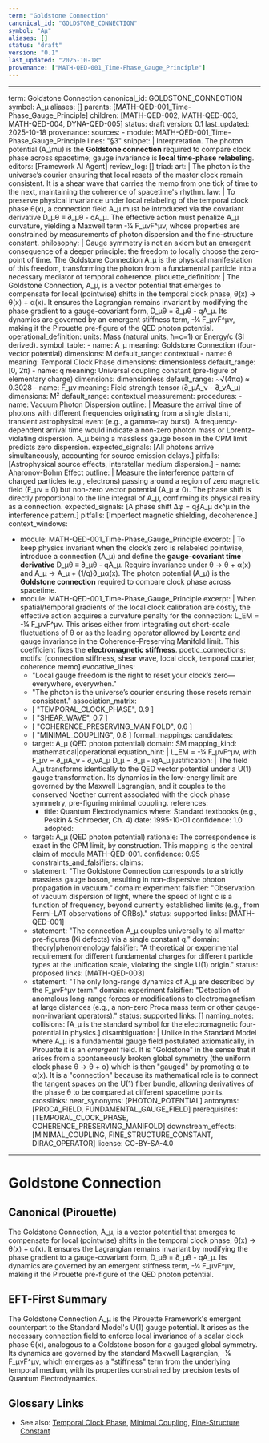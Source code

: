 ```yaml
---
term: "Goldstone Connection"
canonical_id: "GOLDSTONE_CONNECTION"
symbol: "Aμ"
aliases: []
status: "draft"
version: "0.1"
last_updated: "2025-10-18"
provenance: ["MATH-QED-001_Time-Phase_Gauge_Principle"]
---
```


---
term: Goldstone Connection
canonical_id: GOLDSTONE_CONNECTION
symbol: A_μ
aliases: []
parents: [MATH-QED-001_Time-Phase_Gauge_Principle]
children: [MATH-QED-002, MATH-QED-003, MATH-QED-004, DYNA-QED-005]
status: draft
version: 0.1
last_updated: 2025-10-18
provenance:
  sources:
    - module: MATH-QED-001_Time-Phase_Gauge_Principle
      lines: "§3"
      snippet: |
        Interpretation. The photon potential (A_\mu) is the **Goldstone connection** required to compare clock phase across spacetime; gauge invariance is **local time-phase relabeling**.
  editors: [Framework AI Agent]
  review_log: []
triad:
  art: |
    The photon is the universe’s courier ensuring that local resets of the master clock remain consistent. It is a shear wave that carries the memo from one tick of time to the next, maintaining the coherence of spacetime's rhythm.
  law: |
    To preserve physical invariance under local relabeling of the temporal clock phase θ(x), a connection field A_μ must be introduced via the covariant derivative D_μθ ≡ ∂_μθ - qA_μ. The effective action must penalize A_μ curvature, yielding a Maxwell term -¼ F_μνF^μν, whose properties are constrained by measurements of photon dispersion and the fine-structure constant.
  philosophy: |
    Gauge symmetry is not an axiom but an emergent consequence of a deeper principle: the freedom to locally choose the zero-point of time. The Goldstone Connection A_μ is the physical manifestation of this freedom, transforming the photon from a fundamental particle into a necessary mediator of temporal coherence.
pirouette_definition: |
  The Goldstone Connection, A_μ, is a vector potential that emerges to compensate for local (pointwise) shifts in the temporal clock phase, θ(x) → θ(x) + α(x). It ensures the Lagrangian remains invariant by modifying the phase gradient to a gauge-covariant form, D_μθ = ∂_μθ - qA_μ. Its dynamics are governed by an emergent stiffness term, -¼ F_μνF^μν, making it the Pirouette pre-figure of the QED photon potential.
operational_definition:
  units: Mass (natural units, ħ=c=1) or Energy/c (SI derived).
  symbol_table:
    - name: A_μ
      meaning: Goldstone Connection (four-vector potential)
      dimensions: M
      default_range: contextual
    - name: θ
      meaning: Temporal Clock Phase
      dimensions: dimensionless
      default_range: [0, 2π)
    - name: q
      meaning: Universal coupling constant (pre-figure of elementary charge)
      dimensions: dimensionless
      default_range: ~√(4πα) ≈ 0.3028
    - name: F_μν
      meaning: Field strength tensor (∂_μA_ν - ∂_νA_μ)
      dimensions: M²
      default_range: contextual
  measurement:
    procedures:
      - name: Vacuum Photon Dispersion
        outline: |
          Measure the arrival time of photons with different frequencies originating from a single distant, transient astrophysical event (e.g., a gamma-ray burst). A frequency-dependent arrival time would indicate a non-zero photon mass or Lorentz-violating dispersion. A_μ being a massless gauge boson in the CPM limit predicts zero dispersion.
        expected_signals: [All photons arrive simultaneously, accounting for source emission delays.]
        pitfalls: [Astrophysical source effects, interstellar medium dispersion.]
      - name: Aharonov-Bohm Effect
        outline: |
          Measure the interference pattern of charged particles (e.g., electrons) passing around a region of zero magnetic field (F_μν = 0) but non-zero vector potential (A_μ ≠ 0). The phase shift is directly proportional to the line integral of A_μ, confirming its physical reality as a connection.
        expected_signals: [A phase shift Δφ = q∮A_μ dx^μ in the interference pattern.]
        pitfalls: [Imperfect magnetic shielding, decoherence.]
context_windows:
  - module: MATH-QED-001_Time-Phase_Gauge_Principle
    excerpt: |
      To keep physics invariant when the clock’s zero is relabeled pointwise, introduce a connection (A_μ) and define the **gauge-covariant time derivative** D_μθ ≡ ∂_μθ - qA_μ. Require invariance under θ → θ + α(x) and A_μ → A_μ + (1/q)∂_μα(x). The photon potential (A_μ) is the **Goldstone connection** required to compare clock phase across spacetime.
  - module: MATH-QED-001_Time-Phase_Gauge_Principle
    excerpt: |
      When spatial/temporal gradients of the local clock calibration are costly, the effective action acquires a curvature penalty for the connection: L_EM = -¼ F_μνF^μν. This arises either from integrating out short-scale fluctuations of θ or as the leading operator allowed by Lorentz and gauge invariance in the Coherence-Preserving Manifold limit. This coefficient fixes the **electromagnetic stiffness**.
poetic_connections:
  motifs: [connection stiffness, shear wave, local clock, temporal courier, coherence memo]
  evocative_lines:
    - "Local gauge freedom is the right to reset your clock’s zero—everywhere, everywhen."
    - "The photon is the universe’s courier ensuring those resets remain consistent."
  association_matrix:
    - [ "TEMPORAL_CLOCK_PHASE", 0.9 ]
    - [ "SHEAR_WAVE", 0.7 ]
    - [ "COHERENCE_PRESERVING_MANIFOLD", 0.6 ]
    - [ "MINIMAL_COUPLING", 0.8 ]
formal_mappings:
  candidates:
    - target: A_μ (QED photon potential)
      domain: SM
      mapping_kind: mathematical|operational
      equation_hint: |
        L_EM = -¼ F_μνF^μν, with F_μν = ∂_μA_ν - ∂_νA_μ
        D_μ = ∂_μ - iqA_μ
      justification: |
        The field A_μ transforms identically to the QED vector potential under a U(1) gauge transformation. Its dynamics in the low-energy limit are governed by the Maxwell Lagrangian, and it couples to the conserved Noether current associated with the clock phase symmetry, pre-figuring minimal coupling.
      references:
        - title: Quantum Electrodynamics
          where: Standard textbooks (e.g., Peskin & Schroeder, Ch. 4)
          date: 1995-10-01
      confidence: 1.0
  adopted:
    - target: A_μ (QED photon potential)
      rationale: The correspondence is exact in the CPM limit, by construction. This mapping is the central claim of module MATH-QED-001.
      confidence: 0.95
constraints_and_falsifiers:
  claims:
    - statement: "The Goldstone Connection corresponds to a strictly massless gauge boson, resulting in non-dispersive photon propagation in vacuum."
      domain: experiment
      falsifier: "Observation of vacuum dispersion of light, where the speed of light c is a function of frequency, beyond currently established limits (e.g., from Fermi-LAT observations of GRBs)."
      status: supported
      links: [MATH-QED-001]
    - statement: "The connection A_μ couples universally to all matter pre-figures (Ki defects) via a single constant q."
      domain: theory|phenomenology
      falsifier: "A theoretical or experimental requirement for different fundamental charges for different particle types at the unification scale, violating the single U(1) origin."
      status: proposed
      links: [MATH-QED-003]
    - statement: "The only long-range dynamics of A_μ are described by the F_μνF^μν term."
      domain: experiment
      falsifier: "Detection of anomalous long-range forces or modifications to electromagnetism at large distances (e.g., a non-zero Proca mass term or other gauge-non-invariant operators)."
      status: supported
      links: []
naming_notes:
  collisions: [A_μ is the standard symbol for the electromagnetic four-potential in physics.]
  disambiguation: |
    Unlike in the Standard Model where A_μ is a fundamental gauge field postulated axiomatically, in Pirouette it is an *emergent* field. It is "Goldstone" in the sense that it arises from a spontaneously broken global symmetry (the uniform clock phase θ → θ + α) which is then "gauged" by promoting α to α(x). It is a "connection" because its mathematical role is to connect the tangent spaces on the U(1) fiber bundle, allowing derivatives of the phase θ to be compared at different spacetime points.
crosslinks:
  near_synonyms: [PHOTON_POTENTIAL]
  antonyms: [PROCA_FIELD, FUNDAMENTAL_GAUGE_FIELD]
  prerequisites: [TEMPORAL_CLOCK_PHASE, COHERENCE_PRESERVING_MANIFOLD]
  downstream_effects: [MINIMAL_COUPLING, FINE_STRUCTURE_CONSTANT, DIRAC_OPERATOR]
license: CC-BY-SA-4.0
---

# Goldstone Connection

## Canonical (Pirouette)
The Goldstone Connection, A_μ, is a vector potential that emerges to compensate for local (pointwise) shifts in the temporal clock phase, θ(x) → θ(x) + α(x). It ensures the Lagrangian remains invariant by modifying the phase gradient to a gauge-covariant form, D_μθ = ∂_μθ - qA_μ. Its dynamics are governed by an emergent stiffness term, -¼ F_μνF^μν, making it the Pirouette pre-figure of the QED photon potential.

## EFT-First Summary
The Goldstone Connection A_μ is the Pirouette Framework's emergent counterpart to the Standard Model's U(1) gauge potential. It arises as the necessary connection field to enforce local invariance of a scalar clock phase θ(x), analogous to a Goldstone boson for a gauged global symmetry. Its dynamics are governed by the standard Maxwell Lagrangian, -¼ F_μνF^μν, which emerges as a "stiffness" term from the underlying temporal medium, with its properties constrained by precision tests of Quantum Electrodynamics.

## Glossary Links
- See also: [Temporal Clock Phase](...), [Minimal Coupling](...), [Fine-Structure Constant](...)
